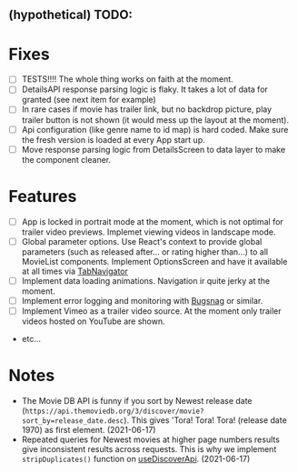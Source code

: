 ## (hypothetical) TODO:

# Fixes

- [ ] TESTS!!!! The whole thing works on faith at the moment.
- [ ] DetailsAPI response parsing logic is flaky. It takes a lot of data for granted (see next item for example)
- [ ] In rare cases if movie has trailer link, but no backdrop picture, play trailer button is not shown (it would mess up the layout at the moment).
- [ ] Api configuration (like genre name to id map) is hard coded. Make sure the fresh version is loaded at every App start up.
- [ ] Move response parsing logic from DetailsScreen to data layer to make the component cleaner.

# Features

- [ ] App is locked in portrait mode at the moment, which is not optimal for trailer video previews. Implemet viewing videos in landscape mode.
- [ ] Global parameter options. Use React's context to provide global parameters (such as released after... or rating higher than...) to all MovieList components. Implement OptionsScreen and have it available at all times via [TabNavigator](https://reactnavigation.org/docs/tab-based-navigation/)
- [ ] Implement data loading animations. Navigation ir quite jerky at the moment.
- [ ] Implement error logging and monitoring with [Bugsnag](https://www.bugsnag.com/) or similar.
- [ ] Implement Vimeo as a trailer video source. At the moment only trailer videos hosted on YouTube are shown.
- etc...

# Notes

- The Movie DB API is funny if you sort by Newest release date (`https://api.themoviedb.org/3/discover/movie?sort_by=release_date.desc`). This gives 'Tora! Tora! Tora! (release date 1970) as first element. (2021-06-17)
- Repeated queries for Newest movies at higher page numbers results give inconsistent results across requests. This is why we implement `stripDuplicates()` function on [useDiscoverApi](app/hooks/useDiscoverApi.js). (2021-06-17)